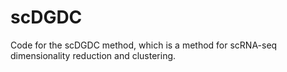 # scDGDC
Code for the scDGDC method, which is a method for scRNA-seq dimensionality reduction and clustering.
